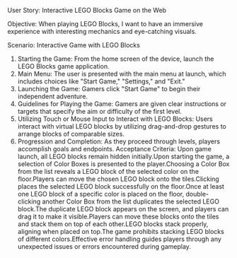 User Story: Interactive LEGO Blocks Game on the Web

Objective: 
When playing LEGO Blocks, I want to have an immersive experience with interesting mechanics and eye-catching visuals.

Scenario: Interactive Game with LEGO Blocks

1. Starting the Game: 
From the home screen of the device, launch the LEGO Blocks game application.
2. Main Menu:
 The user is presented with the main menu at launch, which includes choices like "Start Game," "Settings," and "Exit."
3. Launching the Game:
 Gamers click "Start Game" to begin their independent adventure.
4. Guidelines for Playing the Game:
Gamers are given clear instructions or targets that specify the aim or difficulty of the first level.
5. Utilizing Touch or Mouse Input to Interact with LEGO Blocks:
 Users interact with virtual LEGO blocks by utilizing drag-and-drop gestures to arrange blocks of comparable sizes.
6. Progression and Completion:
 As they proceed through levels, players accomplish goals and endpoints.
Acceptance Criteria:
 Upon game launch, all LEGO blocks remain hidden initially.Upon starting the game, a selection of Color Boxes is presented to the player.Choosing a Color Box from the list reveals a LEGO block of the selected color on the floor.Players can move the chosen LEGO block onto the tiles.Clicking places the selected LEGO block successfully on the floor.Once at least one LEGO block of a specific color is placed on the floor, double-clicking another Color Box from the list duplicates the selected LEGO block.The duplicate LEGO block appears on the screen, and players can drag it to make it visible.Players can move these blocks onto the tiles and stack them on top of each other.LEGO blocks stack properly, aligning when placed on top.The game prohibits stacking LEGO blocks of different colors.Effective error handling guides players through any unexpected issues or errors encountered during gameplay.
